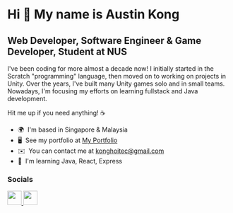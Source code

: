 Hi 👋 My name is Austin Kong
============================

Web Developer, Software Engineer & Game Developer, Student at NUS
----------------------------------------------

I've been coding for more almost a decade now! I initially started in the Scratch "programming" language, then moved on to working on projects in Unity. Over the years, I've built many Unity games solo and in small teams. Nowadays, I'm focusing my efforts on learning fullstack and Java development. 

Hit me up if you need anything! ☕

* 🌍  I'm based in Singapore & Malaysia
* 🖥️  See my portfolio at [My Portfolio](http://austinkong.github.io/Website/)
* ✉️  You can contact me at [konghoitec@gmail.com](mailto:konghoitec@gmail.com)
* 🧠  I'm learning Java, React, Express

### Socials

<p align="left"> <a href="https://www.github.com/AustinKong" target="_blank" rel="noreferrer"> <picture> <source media="(prefers-color-scheme: dark)" srcset="https://raw.githubusercontent.com/danielcranney/readme-generator/main/public/icons/socials/github-dark.svg" /> <source media="(prefers-color-scheme: light)" srcset="https://raw.githubusercontent.com/danielcranney/readme-generator/main/public/icons/socials/github.svg" /> <img src="https://raw.githubusercontent.com/danielcranney/readme-generator/main/public/icons/socials/github.svg" width="32" height="32" /> </picture> </a> <a href="https://www.linkedin.com/in/hoi-tec-kong-543535294" target="_blank" rel="noreferrer"> <picture> <source media="(prefers-color-scheme: dark)" srcset="https://raw.githubusercontent.com/danielcranney/readme-generator/main/public/icons/socials/linkedin-dark.svg" /> <source media="(prefers-color-scheme: light)" srcset="https://raw.githubusercontent.com/danielcranney/readme-generator/main/public/icons/socials/linkedin.svg" /> <img src="https://raw.githubusercontent.com/danielcranney/readme-generator/main/public/icons/socials/linkedin.svg" width="32" height="32" /> </picture> </a></p>
